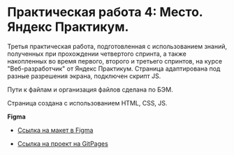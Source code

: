 # Практическая работа 4: Место. Яндекс Практикум.

Третья практическая работа, подготовленная с использованием знаний, полученных при прохождении четвертого спринта, а также накопленных во время первого, второго и третьего спринтов, на курсе "Веб-разработчик" от Яндекс Практикум. Страница адаптирована под разные разрешения экрана, подключен скрипт JS.

Пути к файлам и организация файлов сделана по БЭМ.

Страница создана с использованием HTML, CSS, JS.

**Figma**

* [Ссылка на макет в Figma](https://www.figma.com/file/2cn9N9jSkmxD84oJik7xL7/JavaScript.-Sprint-4?node-id=0%3A1)

* [Ссылка на проект на GitPages](https://kerjanoid.github.io/mesto/)
